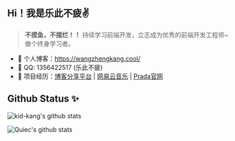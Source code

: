 ## Hi！我是乐此不疲✌️ 


> **不摸鱼，不摆烂！！**
持续学习前端开发，立志成为优秀的前端开发工程师~做个终身学习者。

- 🏡 个人博客：https://wangzhengkang.cool/
- 💬 QQ: 1356422517 (乐此不疲)
- 🌱 项目经历：<a href="https://github.com/kid-kang/blog" target="_blank">博客分享平台</a> | <a href="https://github.com/kid-kang/my-music" target="_blank">网易云音乐</a> | <a href="https://github.com/kid-kang/Prada" target="_blank">Prada官网</a>

## Github Status ✨

![kid-kang's github stats](https://github-readme-stats.vercel.app/api?username=kid-kang&show_icons=true&theme=radical&include_all_commits=true)

![Quiec's github stats](https://github-readme-stats.vercel.app/api/top-langs/?username=kid-kang&theme=radical&layout=compact)

